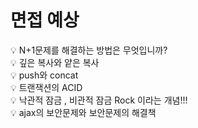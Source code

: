 # 면접 예상

<aside>
💡 N+1문제를 해결하는 방법은 무엇입니까?

</aside>

<aside>
💡 깊은 복사와 얕은 복사

</aside>

<aside>
💡 push와 concat

</aside>

<aside>
💡 트랜잭션의 ACID

</aside>

<aside>
💡 낙관적 잠금 , 비관적 잠금 Rock 이라는 개념!!!

</aside>

<aside>
💡 ajax의 보안문제와 보안문제의 해결책

</aside>